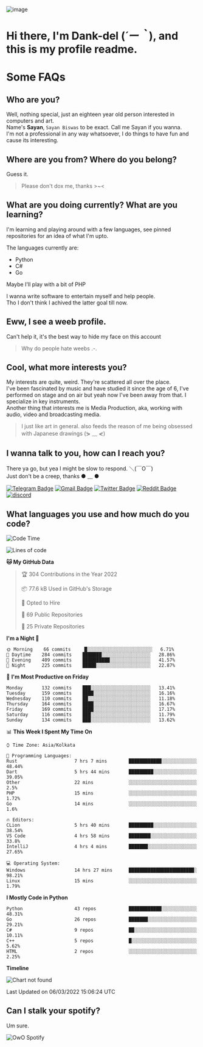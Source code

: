 ![image](https://user-images.githubusercontent.com/63096193/125182844-29f20800-e22f-11eb-8dc9-b0f2d29647bb.png)

# **Hi there, I'm Dank-del (*´ー｀*), and this is my profile readme.**
<!--  [![Profile views](https://gpvc.arturio.dev/dank-del)](https://github.com/dank-del) -->
# Some FAQs

## **Who are you?**

Well, nothing special, just an eighteen year old person interested in computers and art. \
Name's **Sayan**, `Sayan Biswas` to be exact. Call me Sayan if you wanna. \
I'm not a professional in any way whatsoever, I do things to have fun and cause its interesting.

## **Where are you from? Where do you belong?**

Guess it.
> Please don't dox me, thanks >~<

## **What are you doing currently? What are you learning?**

I'm learning and playing around with a few languages, see pinned repositories for an idea of what I'm upto.

The languages currently are:

- Python
- C#
- Go

Maybe I'll play with a bit of PHP

I wanna write software to entertain myself and help people. \
Tho I don't think I achived the latter goal till now.

## **Eww, I see a weeb profile.**

Can't help it, it's the best way to hide my face on this account
> Why do people hate weebs .-.

## **Cool, what more interests you?**

My interests are quite, weird. They're scattered all over the place. \
I've been fascinated by music and have studied it since the age of 6, I've performed on stage and on air but yeah now I've been away from that. I specialize in key instruments. \
Another thing that interests me is Media Production, aka, working with audio, video and broadcasting media.

> I just like art in general. also feeds the reason of me being obsessed with Japanese drawings (⋟ ﹏ ⋞)

## **I wanna talk to you, how can I reach you?**

There ya go, but yea I might be slow to respond. ＼(￣O￣) \
Just don't be a creep, thanks ● ﹏ ●

[![Telegram Badge](https://img.shields.io/badge/-dank_as_fuck-1ca0f1?style=flat-square&logo=telegram&logoColor=white&link=https://t.me/dank_as_fuck)](https://t.me/dank_as_fuck)
[![Gmail Badge](https://img.shields.io/badge/-chizuru@kanojo.tk-c14438?style=flat-square&logo=Gmail&logoColor=white&link=mailto:chizuru@kanojo.tk)](mailto:chizuru@kanojo.tk)
[![Twitter Badge](https://img.shields.io/twitter/follow/TheDankDel?style=social)](https://twitter.com/TheDankDel)
[![Reddit Badge](https://img.shields.io/reddit/user-karma/combined/dank_as_fuck_?style=social)](https://www.reddit.com/user/dank_as_fuck_/)
[![discord](https://discord-md-badge.vercel.app/api/shield/506536929152466945?style=social)](https://discordapp.com/users/506536929152466945)

## **What languages you use and how much do you code?**

<!--START_SECTION:waka-->
![Code Time](http://img.shields.io/badge/Code%20Time-488%20hrs%2022%20mins-blue)

![Lines of code](https://img.shields.io/badge/From%20Hello%20World%20I%27ve%20Written-865%20Thousand%20lines%20of%20code-blue)

**🐱 My GitHub Data** 

> 🏆 304 Contributions in the Year 2022
 > 
> 📦 77.6 kB Used in GitHub's Storage 
 > 
> 💼 Opted to Hire
 > 
> 📜 69 Public Repositories 
 > 
> 🔑 25 Private Repositories  
 > 
**I'm a Night 🦉** 

```text
🌞 Morning    66 commits     █░░░░░░░░░░░░░░░░░░░░░░░░   6.71% 
🌆 Daytime    284 commits    ███████░░░░░░░░░░░░░░░░░░   28.86% 
🌃 Evening    409 commits    ██████████░░░░░░░░░░░░░░░   41.57% 
🌙 Night      225 commits    █████░░░░░░░░░░░░░░░░░░░░   22.87%

```
📅 **I'm Most Productive on Friday** 

```text
Monday       132 commits    ███░░░░░░░░░░░░░░░░░░░░░░   13.41% 
Tuesday      159 commits    ████░░░░░░░░░░░░░░░░░░░░░   16.16% 
Wednesday    110 commits    ██░░░░░░░░░░░░░░░░░░░░░░░   11.18% 
Thursday     164 commits    ████░░░░░░░░░░░░░░░░░░░░░   16.67% 
Friday       169 commits    ████░░░░░░░░░░░░░░░░░░░░░   17.17% 
Saturday     116 commits    ███░░░░░░░░░░░░░░░░░░░░░░   11.79% 
Sunday       134 commits    ███░░░░░░░░░░░░░░░░░░░░░░   13.62%

```


📊 **This Week I Spent My Time On** 

```text
⌚︎ Time Zone: Asia/Kolkata

💬 Programming Languages: 
Rust                     7 hrs 7 mins        ████████████░░░░░░░░░░░░░   48.44% 
Dart                     5 hrs 44 mins       █████████░░░░░░░░░░░░░░░░   39.05% 
Other                    22 mins             ░░░░░░░░░░░░░░░░░░░░░░░░░   2.5% 
PHP                      15 mins             ░░░░░░░░░░░░░░░░░░░░░░░░░   1.72% 
Go                       14 mins             ░░░░░░░░░░░░░░░░░░░░░░░░░   1.6%

🔥 Editors: 
CLion                    5 hrs 40 mins       █████████░░░░░░░░░░░░░░░░   38.54% 
VS Code                  4 hrs 58 mins       ████████░░░░░░░░░░░░░░░░░   33.8% 
IntelliJ                 4 hrs 4 mins        ███████░░░░░░░░░░░░░░░░░░   27.65%

💻 Operating System: 
Windows                  14 hrs 27 mins      ████████████████████████░   98.21% 
Linux                    15 mins             ░░░░░░░░░░░░░░░░░░░░░░░░░   1.79%

```

**I Mostly Code in Python** 

```text
Python                   43 repos            ████████████░░░░░░░░░░░░░   48.31% 
Go                       26 repos            ███████░░░░░░░░░░░░░░░░░░   29.21% 
C#                       9 repos             ██░░░░░░░░░░░░░░░░░░░░░░░   10.11% 
C++                      5 repos             █░░░░░░░░░░░░░░░░░░░░░░░░   5.62% 
HTML                     2 repos             ░░░░░░░░░░░░░░░░░░░░░░░░░   2.25%

```


**Timeline**

![Chart not found](https://raw.githubusercontent.com/Dank-del/Dank-del/main/charts/bar_graph.png) 


 Last Updated on 06/03/2022 15:06:24 UTC
<!--END_SECTION:waka-->

## **Can I stalk your spotify?**

Um sure.

![OwO Spotify](https://spotify-recently-played-readme.vercel.app/api?user=31fdrsslnr7nvq4ytqwtw7c4rxfm&count=5)
